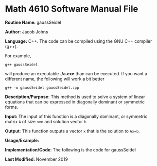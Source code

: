 # Math 4610 Software Manual File

**Routine Name:** gaussSeidel

**Author:** Jacob Johns

**Language:** C++. The code can be compiled using the GNU C++ compiler (g++).

For example,

    g++ gaussSeidel

will produce an executable **./a.exe** than can be executed. If you want a different name, the following will work a bit
better

    g++ -o gaussSeidel gaussSeidel.cpp

**Description/Purpose:** This method is used to solve a system of linear equations that can be expressed in diagonally dominant or symmetric forms.

**Input:** The input of this function is a diagonally dominant, or symmetric matrix `A` of size `nxn` and solution vector `b`.

**Output:** This function outputs a vector `x` that is the solution to `Ax=b`.

**Usage/Example:**



**Implementation/Code:** The following is the code for gaussSeidel



**Last Modified:** November 2019
